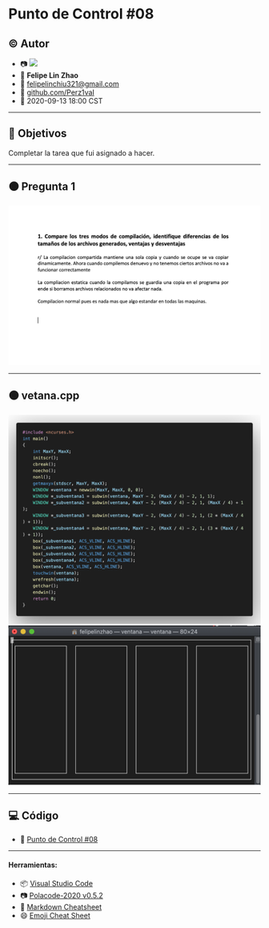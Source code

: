 # Punto de Control #08

## :copyright: Autor

- :camera: <img src="https://avatars0.githubusercontent.com/u/60484138?s=400&v=4" width="160px">
- :boy: **Felipe Lin Zhao**
- :e-mail: felipelinchiu321@gmail.com
- :link: [github.com/Perz1vaI](https://github.com/Perz1vaI)
- :calendar: 2020-09-13 18:00 CST

---

## :dart: Objetivos

Completar la tarea que fui asignado a hacer.

---

## :black_circle: Pregunta 1

![](imagenes/Cuestionario.png)


---

## :black_circle: vetana.cpp

![](imagenes/4ventana_codigo.png)
![](imagenes/4ventana.png)

---


## :computer: Código

- :blue_book: [Punto de Control #08](https://github.com/Perz1vaI/C-_PDC_-08.git)

---
#### Herramientas:
- :package: [Visual Studio Code](https://code.visualstudio.com/)
- :camera: [Polacode-2020 v0.5.2](https://github.com/jeff-hykin/polacode)
- :notebook: [Markdown Cheatsheet](https://github.com/adam-p/markdown-here/wiki/Markdown-Cheatsheet)
- :smile: [Emoji Cheat Sheet](https://www.webfx.com/tools/emoji-cheat-sheet/)